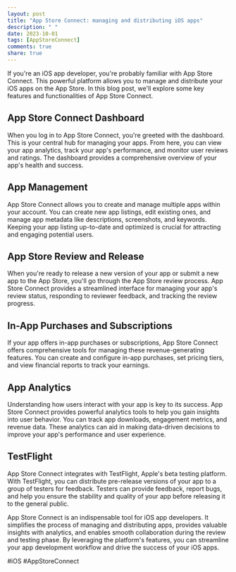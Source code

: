 ```yaml
---
layout: post
title: "App Store Connect: managing and distributing iOS apps"
description: " "
date: 2023-10-01
tags: [AppStoreConnect]
comments: true
share: true
---
```


If you're an iOS app developer, you're probably familiar with App Store Connect. This powerful platform allows you to manage and distribute your iOS apps on the App Store. In this blog post, we'll explore some key features and functionalities of App Store Connect.

## App Store Connect Dashboard

When you log in to App Store Connect, you're greeted with the dashboard. This is your central hub for managing your apps. From here, you can view your app analytics, track your app's performance, and monitor user reviews and ratings. The dashboard provides a comprehensive overview of your app's health and success.

## App Management

App Store Connect allows you to create and manage multiple apps within your account. You can create new app listings, edit existing ones, and manage app metadata like descriptions, screenshots, and keywords. Keeping your app listing up-to-date and optimized is crucial for attracting and engaging potential users.

## App Store Review and Release

When you're ready to release a new version of your app or submit a new app to the App Store, you'll go through the App Store review process. App Store Connect provides a streamlined interface for managing your app's review status, responding to reviewer feedback, and tracking the review progress.

## In-App Purchases and Subscriptions

If your app offers in-app purchases or subscriptions, App Store Connect offers comprehensive tools for managing these revenue-generating features. You can create and configure in-app purchases, set pricing tiers, and view financial reports to track your earnings.

## App Analytics

Understanding how users interact with your app is key to its success. App Store Connect provides powerful analytics tools to help you gain insights into user behavior. You can track app downloads, engagement metrics, and revenue data. These analytics can aid in making data-driven decisions to improve your app's performance and user experience.

## TestFlight

App Store Connect integrates with TestFlight, Apple's beta testing platform. With TestFlight, you can distribute pre-release versions of your app to a group of testers for feedback. Testers can provide feedback, report bugs, and help you ensure the stability and quality of your app before releasing it to the general public.

App Store Connect is an indispensable tool for iOS app developers. It simplifies the process of managing and distributing apps, provides valuable insights with analytics, and enables smooth collaboration during the review and testing phase. By leveraging the platform's features, you can streamline your app development workflow and drive the success of your iOS apps.

#iOS #AppStoreConnect